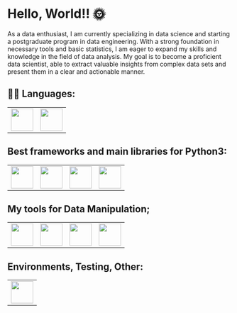 </head>
<body>
  <h1>Hello, World!! 🌞</h1>
  <p>As a data enthusiast, I am currently specializing in data science and starting a postgraduate program in data engineering. With a strong foundation in necessary tools and basic statistics, I am eager to expand my skills and knowledge in the field of data analysis. My goal is to become a proficient data scientist, able to extract valuable insights from complex data sets and present them in a clear and actionable manner.</p>

    
<h2>👨‍💻 Languages:</h2>
<table>
  <tr>
    <td><a href="https://www.python.org/"><img width='50' height='50' src="https://cdn.jsdelivr.net/gh/devicons/devicon@latest/icons/python/python-original-wordmark.svg"></a></td>
    <td><a href="https://html.com/attributes/"><img width='50' height='50' src="https://cdn.jsdelivr.net/gh/devicons/devicon@latest/icons/html5/html5-original-wordmark.svg"></a></td>
  </tr>
</table>
<h2>Best frameworks and main libraries for Python3:</h2>

<table>
  <tr>
    <td><a href="https://numpy.org/"><img width='50' height='50' src="https://cdn.jsdelivr.net/gh/devicons/devicon@latest/icons/numpy/numpy-original-wordmark.svg"></a></td>
    <td><a href="https://pandas.pydata.org/"><img width='50' height='50' src="https://cdn.jsdelivr.net/gh/devicons/devicon@latest/icons/pandas/pandas-original-wordmark.svg"></a></td>
    <td><a href="https://scikit-learn.org/"><img width='50' height='50' src="https://cdn.jsdelivr.net/gh/devicons/devicon@latest/icons/scikitlearn/scikitlearn-original.svg"></a></td>
    <td><a href="https://matplotlib.org/"><img width='50' height='50' src="https://cdn.jsdelivr.net/gh/devicons/devicon@latest/icons/matplotlib/matplotlib-original-wordmark.svg"></a></td>
  </tr>
</table>

<h2>My tools for Data Manipulation;</h2>

<table>
  <tr>
    <td><a href="https://jupyter.org/"><img width='50' height='50' src="https://cdn.jsdelivr.net/gh/devicons/devicon@latest/icons/jupyter/jupyter-original-wordmark.svg"></a></td>
    <td><a href="https://www.mysql.com/"><img width='50' height='50' src="https://cdn.jsdelivr.net/gh/devicons/devicon@latest/icons/mysql/mysql-original-wordmark.svg"></a></td>
    <td><a href="https://www.postgresql.org/"><img width='50' height='50' src="https://cdn.jsdelivr.net/gh/devicons/devicon@latest/icons/postgresql/postgresql-original-wordmark.svg"></a></td>
    <td><a href="https://nodejs.org/"><img width='50' height='50' src="https://cdn.jsdelivr.net/gh/devicons/devicon@latest/icons/nodejs/nodejs-original-wordmark.svg"></a></td>
  </tr>
</table>

<h2>Environments, Testing, Other:</h2>

<table>
  <tr>
    <td><a href="https://www.virtualbox.org/"><img width='50' height='50' src="https://banner2.cleanpng.com/20180527/gsi/kisspng-computer-icons-virtualbox-clip-art-5b0a37f69af7a8.8870443015273963426348.jpg"></a></td>
  </tr>
</table>
